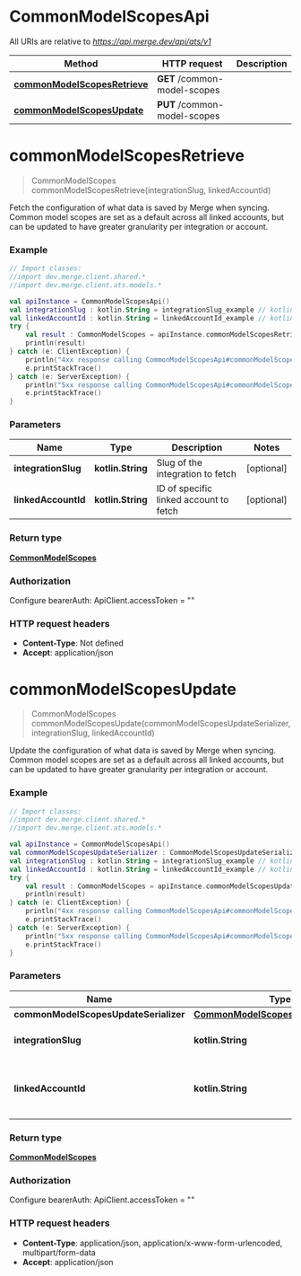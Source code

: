 # CommonModelScopesApi

All URIs are relative to *https://api.merge.dev/api/ats/v1*

Method | HTTP request | Description
------------- | ------------- | -------------
[**commonModelScopesRetrieve**](CommonModelScopesApi.md#commonModelScopesRetrieve) | **GET** /common-model-scopes | 
[**commonModelScopesUpdate**](CommonModelScopesApi.md#commonModelScopesUpdate) | **PUT** /common-model-scopes | 


<a name="commonModelScopesRetrieve"></a>
# **commonModelScopesRetrieve**
> CommonModelScopes commonModelScopesRetrieve(integrationSlug, linkedAccountId)



Fetch the configuration of what data is saved by Merge when syncing. Common model scopes are set as a default across all linked accounts, but can be updated to have greater granularity per integration or account.

### Example
```kotlin
// Import classes:
//import dev.merge.client.shared.*
//import dev.merge.client.ats.models.*

val apiInstance = CommonModelScopesApi()
val integrationSlug : kotlin.String = integrationSlug_example // kotlin.String | Slug of the integration to fetch
val linkedAccountId : kotlin.String = linkedAccountId_example // kotlin.String | ID of specific linked account to fetch
try {
    val result : CommonModelScopes = apiInstance.commonModelScopesRetrieve(integrationSlug, linkedAccountId)
    println(result)
} catch (e: ClientException) {
    println("4xx response calling CommonModelScopesApi#commonModelScopesRetrieve")
    e.printStackTrace()
} catch (e: ServerException) {
    println("5xx response calling CommonModelScopesApi#commonModelScopesRetrieve")
    e.printStackTrace()
}
```

### Parameters

Name | Type | Description  | Notes
------------- | ------------- | ------------- | -------------
 **integrationSlug** | **kotlin.String**| Slug of the integration to fetch | [optional]
 **linkedAccountId** | **kotlin.String**| ID of specific linked account to fetch | [optional]

### Return type

[**CommonModelScopes**](CommonModelScopes.md)

### Authorization


Configure bearerAuth:
    ApiClient.accessToken = ""

### HTTP request headers

 - **Content-Type**: Not defined
 - **Accept**: application/json

<a name="commonModelScopesUpdate"></a>
# **commonModelScopesUpdate**
> CommonModelScopes commonModelScopesUpdate(commonModelScopesUpdateSerializer, integrationSlug, linkedAccountId)



Update the configuration of what data is saved by Merge when syncing. Common model scopes are set as a default across all linked accounts, but can be updated to have greater granularity per integration or account.

### Example
```kotlin
// Import classes:
//import dev.merge.client.shared.*
//import dev.merge.client.ats.models.*

val apiInstance = CommonModelScopesApi()
val commonModelScopesUpdateSerializer : CommonModelScopesUpdateSerializer =  // CommonModelScopesUpdateSerializer | 
val integrationSlug : kotlin.String = integrationSlug_example // kotlin.String | Slug of the integration to fetch
val linkedAccountId : kotlin.String = linkedAccountId_example // kotlin.String | ID of specific linked account to fetch
try {
    val result : CommonModelScopes = apiInstance.commonModelScopesUpdate(commonModelScopesUpdateSerializer, integrationSlug, linkedAccountId)
    println(result)
} catch (e: ClientException) {
    println("4xx response calling CommonModelScopesApi#commonModelScopesUpdate")
    e.printStackTrace()
} catch (e: ServerException) {
    println("5xx response calling CommonModelScopesApi#commonModelScopesUpdate")
    e.printStackTrace()
}
```

### Parameters

Name | Type | Description  | Notes
------------- | ------------- | ------------- | -------------
 **commonModelScopesUpdateSerializer** | [**CommonModelScopesUpdateSerializer**](CommonModelScopesUpdateSerializer.md)|  |
 **integrationSlug** | **kotlin.String**| Slug of the integration to fetch | [optional]
 **linkedAccountId** | **kotlin.String**| ID of specific linked account to fetch | [optional]

### Return type

[**CommonModelScopes**](CommonModelScopes.md)

### Authorization


Configure bearerAuth:
    ApiClient.accessToken = ""

### HTTP request headers

 - **Content-Type**: application/json, application/x-www-form-urlencoded, multipart/form-data
 - **Accept**: application/json

